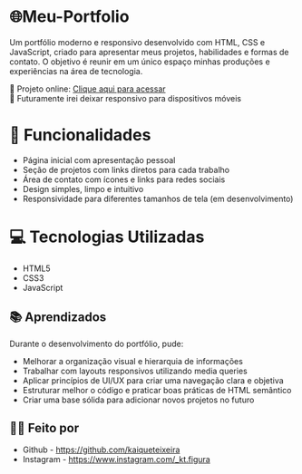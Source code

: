 # 🌐Meu-Portfolio

Um portfólio moderno e responsivo desenvolvido com HTML, CSS e JavaScript, criado para apresentar meus projetos, habilidades e formas de contato. O objetivo é reunir em um único espaço minhas produções e experiências na área de tecnologia.

🔗 Projeto online: [Clique aqui para acessar](https://kaiqueteixeira.github.io/Meu-Portfolio/) <br>
📱 Futuramente irei deixar responsivo para dispositivos móveis

# 🚀 Funcionalidades
- Página inicial com apresentação pessoal
- Seção de projetos com links diretos para cada trabalho
- Área de contato com ícones e links para redes sociais
- Design simples, limpo e intuitivo
- Responsividade para diferentes tamanhos de tela (em desenvolvimento)

# 💻 Tecnologias Utilizadas
- HTML5
- CSS3
- JavaScript

## 📚 Aprendizados
Durante o desenvolvimento do portfólio, pude:
- Melhorar a organização visual e hierarquia de informações
- Trabalhar com layouts responsivos utilizando media queries
- Aplicar princípios de UI/UX para criar uma navegação clara e objetiva
- Estruturar melhor o código e praticar boas práticas de HTML semântico
- Criar uma base sólida para adicionar novos projetos no futuro

## 👨‍💻 Feito por
- Github - https://github.com/kaiqueteixeira <br>
- Instagram - https://www.instagram.com/_kt.figura
